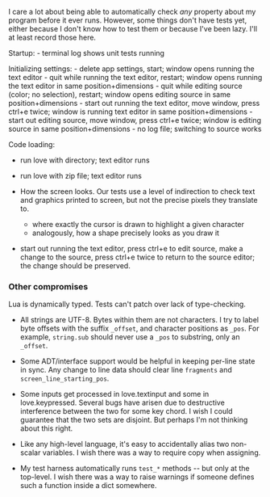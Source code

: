 I care a lot about being able to automatically check _any_ property about my
program before it ever runs. However, some things don't have tests yet, either
because I don't know how to test them or because I've been lazy. I'll at least
record those here.

Startup:
    - terminal log shows unit tests running

Initializing settings:
    - delete app settings, start; window opens running the text editor
    - quit while running the text editor, restart; window opens running the text editor in same position+dimensions
    - quit while editing source (color; no selection), restart; window opens editing source in same position+dimensions
    - start out running the text editor, move window, press ctrl+e twice; window is running text editor in same position+dimensions
    - start out editing source, move window, press ctrl+e twice; window is editing source in same position+dimensions
    - no log file; switching to source works

Code loading:
* run love with directory; text editor runs
* run love with zip file; text editor runs

* How the screen looks. Our tests use a level of indirection to check text and
  graphics printed to screen, but not the precise pixels they translate to.
    - where exactly the cursor is drawn to highlight a given character
    - analogously, how a shape precisely looks as you draw it

* start out running the text editor, press ctrl+e to edit source, make a change to the source, press ctrl+e twice to return to the source editor; the change should be preserved.

### Other compromises

Lua is dynamically typed. Tests can't patch over lack of type-checking.

* All strings are UTF-8. Bytes within them are not characters. I try to label
  byte offsets with the suffix `_offset`, and character positions as `_pos`.
  For example, `string.sub` should never use a `_pos` to substring, only an
  `_offset`.

* Some ADT/interface support would be helpful in keeping per-line state in
  sync. Any change to line data should clear line `fragments` and
  `screen_line_starting_pos`.

* Some inputs get processed in love.textinput and some in love.keypressed.
  Several bugs have arisen due to destructive interference between the two for
  some key chord. I wish I could guarantee that the two sets are disjoint. But
  perhaps I'm not thinking about this right.

* Like any high-level language, it's easy to accidentally alias two non-scalar
  variables. I wish there was a way to require copy when assigning.

* My test harness automatically runs `test_*` methods -- but only at the
  top-level. I wish there was a way to raise warnings if someone defines such
  a function inside a dict somewhere.
